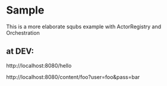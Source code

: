 Sample
==============

This is a more elaborate squbs example with ActorRegistry and Orchestration

at DEV:
--------
http://localhost:8080/hello

http://localhost:8080/content/foo?user=foo&pass=bar
